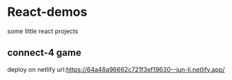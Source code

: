 # React-demos
some little react projects

## connect-4 game
deploy on netlify 
url:https://64a48a96662c721f3ef19630--jun-li.netlify.app/
